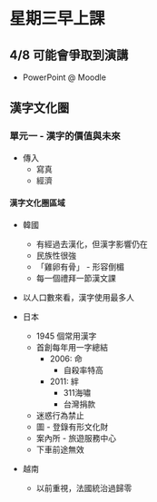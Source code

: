 # 星期三早上課
## 4/8 可能會爭取到演講
* PowerPoint @ Moodle

## 漢字文化圈
### 單元一 - 漢字的價值與未來
* 傳入
    * 寫真
    * 經濟

#### 漢字文化圈區域
* 韓國
    * 有經過去漢化，但漢字影響仍在
    * 民族性很強
    * 「雞卵有骨」 - 形容倒楣
    * 每一個禮拜一節漢文課
* 以人口數來看，漢字使用最多人

* 日本
    * 1945 個常用漢字
    * 首創每年用一字總結
        * 2006: 命
            * 自殺率特高
        * 2011: 絆
             * 311海嘯
             * 台灣捐款
    * 迷惑行為禁止
    * 圖 - 登錄有形文化財
    * 案內所 - 旅遊服務中心
    * 下車前途無效
* 越南
    * 以前重視，法國統治過歸零
